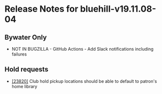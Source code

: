 
# Release Notes for bluehill-v19.11.08-04

## Bywater Only

- NOT IN BUGZILLA - GitHub Actions - Add Slack notifications including failures

## Hold requests

- [[23820]](http://bugs.koha-community.org/bugzilla3/show_bug.cgi?id=23820) Club hold pickup locations should be able to default to patron's home library


